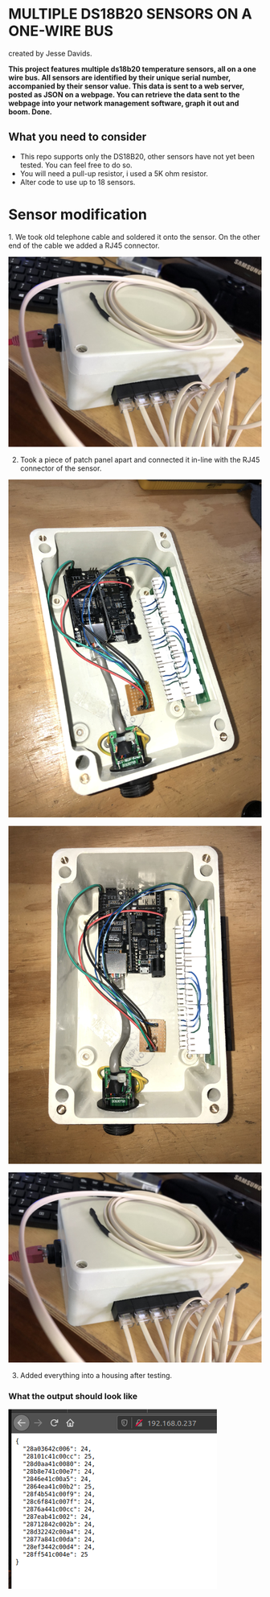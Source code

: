 # MULTIPLE DS18B20 SENSORS ON A ONE-WIRE BUS
created by Jesse Davids.

**This project features multiple ds18b20 temperature sensors, all on a one wire bus. All sensors are identified by their unique serial number, accompanied by their sensor value. This data is sent to a web server, posted as JSON on a webpage. You can retrieve the data sent to the webpage into your network management software, graph it out and boom. Done.**

<h2>What you need to consider</h2>
  
* This repo supports only the DS18B20, other sensors have not yet been tested. You can feel free to do so.
* You will need a pull-up resistor, i used a 5K ohm resistor.
* Alter code to use up to 18 sensors.


<h1>Sensor modification</h1>
1. We took old telephone cable and soldered it onto the sensor. On the other end of the cable we added a RJ45 connector. </br>

![title](IMG_3486.jpg) </br>
    
2. Took a piece of patch panel apart and connected it in-line with the RJ45 connector of the sensor. </br>

![title](IMG_3478.jpg) </br>
    
![title](IMG_3479.jpg) </br>
    
![title](IMG_3486.jpg) </br>
    
3. Added everything into a housing after testing. </br>


<h3>What the output should look like</h3>

![title](fridgeproject.png)
